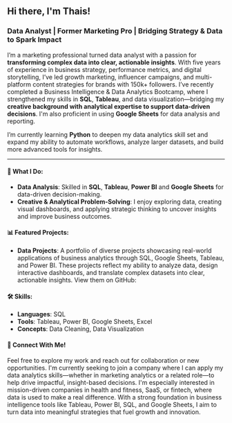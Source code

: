 ## Hi there, I'm Thais!


### Data Analyst | Former Marketing Pro | Bridging Strategy & Data to Spark Impact

I’m a marketing professional turned data analyst with a passion for **transforming complex data into clear, actionable insights**. With five years of experience in business strategy, performance metrics, and digital storytelling, I’ve led growth marketing, influencer campaigns, and multi-platform content strategies for brands with 150k+ followers. I’ve recently completed a Business Intelligence & Data Analytics Bootcamp, where I strengthened my skills in **SQL**, **Tableau**, and data visualization—bridging my **creative background with analytical expertise to support data-driven decisions**. I'm also proficient in using **Google Sheets** for data analysis and reporting.

I’m currently learning **Python** to deepen my data analytics skill set and expand my ability to automate workflows, analyze larger datasets, and build more advanced tools for insights.

--- 
#### 💼 What I Do:
- **Data Analysis**: Skilled in **SQL**, **Tableau**, **Power BI** and **Google Sheets** for data-driven decision-making.
- **Creative & Analytical Problem-Solving**: I enjoy exploring data, creating visual dashboards, and applying strategic thinking to uncover insights and improve business outcomes.


#### 📊 Featured Projects:
- **Data Projects**: A portfolio of diverse projects showcasing real-world applications of business analytics through SQL, Google Sheets, Tableau, and Power BI. These projects reflect my ability to analyze data, design interactive dashboards, and translate complex datasets into clear, actionable insights. View them on GitHub:

#### 🛠️ Skills:
- **Languages**: SQL
- **Tools**: Tableau, Power BI, Google Sheets, Excel
- **Concepts**: Data Cleaning, Data Visualization

#### 🔗 Connect With Me!
Feel free to explore my work and reach out for collaboration or new opportunities. I'm currently seeking to join a company where I can apply my data analytics skills—whether in marketing analytics or a related role—to help drive impactful, insight-based decisions. I'm especially interested in mission-driven companies in health and fitness, SaaS, or fintech, where data is used to make a real difference. With a strong foundation in business intelligence tools like Tableau, Power BI, SQL, and Google Sheets, I aim to turn data into meaningful strategies that fuel growth and innovation.

<!--
**thaismvelez/thaismvelez** is a ✨ _special_ ✨ repository because its `README.md` (this file) appears on your GitHub profile.

Here are some ideas to get you started:

- 🔭 I’m currently working on ...
- 🌱 I’m currently learning ...
- 👯 I’m looking to collaborate on ...
- 🤔 I’m looking for help with ...
- 💬 Ask me about ...
- 📫 How to reach me: ...
- 😄 Pronouns: ...
- ⚡ Fun fact: ...
-->
